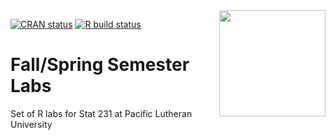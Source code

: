 <img src="man/figures/data_hunter.png" align="right" height="170">
<!-- badges: start -->

[![CRAN
status](https://www.r-pkg.org/badges/version/openintro)](https://cran.r-project.org/package=openintro)
[![R build
status](https://github.com/OpenIntroStat/openintro/workflows/R-CMD-check/badge.svg)](https://github.com/OpenIntroStat/openintro/actions)
<!-- badges: end -->

# Fall/Spring Semester Labs
Set of R labs for Stat 231 at Pacific Lutheran University


